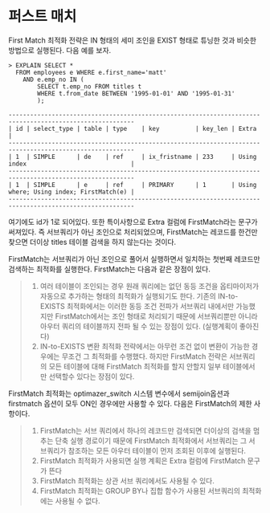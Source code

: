 # 퍼스트 매치

First Match 최적화 전략은 IN 형태의 세미 조인을 EXIST 형태로 튜닝한 것과 비슷한 방법으로 실행된다. 다음 예를 보자.

```mysql
> EXPLAIN SELECT *
  FROM employees e WHERE e.first_name='matt'
    AND e.emp_no IN (
    	SELECT t.emp_no FROM titles t
    	WHERE t.from_date BETWEEN '1995-01-01' AND '1995-01-31'
    	);

---------------------------------------------------------------------------------------------------------
| id | select_type | table | type    | key          | key_len | Extra                                   |
---------------------------------------------------------------------------------------------------------
| 1  | SIMPLE      | de    | ref     | ix_fristname | 233     | Using index                             |
---------------------------------------------------------------------------------------------------------
| 1  | SIMPLE      | e     | ref     | PRIMARY      | 1       | Using where; Using index; FirstMatch(e) |
---------------------------------------------------------------------------------------------------------
```

여기에도 id가 1로 되어있다. 또한 특이사항으로 Extra 컬럼에 FirstMatch라는 문구가 써져있다. 즉 서브쿼리가 아닌 조인으로 처리되었으며, FirstMatch는 레코드를 한건만 찾으면 더이상 titles 테이블 검색을 하지 않는다는 것이다. 

FirstMatch는 서브쿼리가 아닌 조인으로 풀어서 실행하면서 일치하는 첫번째 레코드만 검색하는 최적화를 실행한다. FirstMatch는 다음과 같은 장점이 있다.

> 1. 여러 테이블이 조인되는 경우 원래 쿼리에는 없던 동등 조건을 옵티마이저가 자동으로 추가하는 형태의 최적화가 실행되기도 한다. 기존의 IN-to-EXISTS 최적화에서는 이러한 동등 조건 전파가 서브쿼리 내에서만 가능했지만 FirstMatch에서는 조인 형태로 처리되기 때문에 서브쿼리뿐만 아니라 아우터 쿼리의 테이블까지 전파 될 수 있는 장점이 있다. (실행계획이 좋아진다)
> 2. IN-to-EXISTS 변환 최적화 전략에서는 아무런 조건 없이 변환이 가능한 경우에는 무조건 그 최적화를 수행했다. 하지만 FirstMatch 전략은 서브쿼리의 모든 테이블에 대해 FirstMatch 최적화를 할지 안할지 일부 테이블에서만 선택할수 있다는 장점이 있다.

FirstMatch 최적화는 optimazer_switch 시스템 변수에서 semijoin옵션과 firstmatch 옵션이 모두 ON인 경우에만 사용할 수 있다. 다음은 FirstMatch의 제한 사항이다.

> 1. FirstMatch는 서브 쿼리에서 하나의 레코드만 검색되면 더이상의 검색을 멈추는 단축 실행 경로이기 때문에 FirstMatch 최적화에서 서브쿼리는 그 서브쿼리가 참조하는 모든 아우터 테이블이 먼저 조회된 이후에 실행된다.
> 2. FirstMatch 최적화가 사용되면 실행 계획은 Extra 컬럼에 FirstMatch 문구가 뜬다
> 3. FirstMatch 최적화는 상관 서브 쿼리에서도 사용될 수 있다.
> 4. FirstMatch 최적화는 GROUP BY나 집합 함수가 사용된 서브쿼리의 최적화에는 사용될 수 없다.
